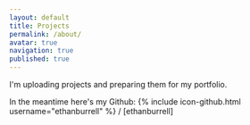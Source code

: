 ```yaml
---
layout: default
title: Projects
permalink: /about/
avatar: true
navigation: true
published: true
---
```

I'm uploading projects and preparing them for my portfolio.

In the meantime here's my Github:
{% include icon-github.html username="ethanburrell" %} /
[ethanburrell]